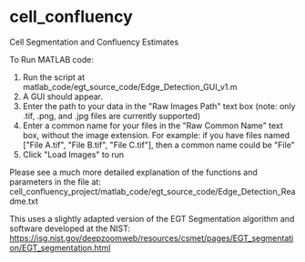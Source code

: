 # cell_confluency

Cell Segmentation and Confluency Estimates

To Run MATLAB code:
1) Run the script at matlab_code/egt_source_code/Edge_Detection_GUI_v1.m
2) A GUI should appear.
3) Enter the path to your data in the "Raw Images Path" text box (note: only .tif, .png, and .jpg  files are currently supported)
4) Enter a common name for your files in the "Raw Common Name" text box, without the image extension.
   For example: if you have files named ["File A.tif", "File B.tif", "File C.tif"], then a common name could be "File" 
5) Click "Load Images" to run

Please see a much more detailed explanation of the functions and parameters in the file at: cell_confluency_project/matlab_code/egt_source_code/Edge_Detection_Readme.txt

This uses a slightly adapted version of the EGT Segmentation algorithm and software developed at the NIST:
https://isg.nist.gov/deepzoomweb/resources/csmet/pages/EGT_segmentation/EGT_segmentation.html
